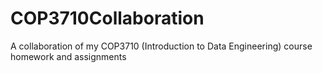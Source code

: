 # COP3710Collaboration
A collaboration of my COP3710 (Introduction to Data Engineering) course homework and assignments
